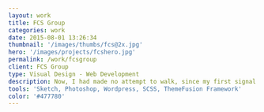 ```yaml
---
layout: work
title: FCS Group
categories: work
date: 2015-08-01 13:26:34
thumbnail: '/images/thumbs/fcs@2x.jpg'
hero: '/images/projects/fcshero.jpg'
permalink: /work/fcsgroup
client: FCS Group
type: Visual Design - Web Development
description: Now, I had made no attempt to walk, since my first signal failure, except while tightly grasping Tars Tarkas' arm, and so now I went skipping and flitting about among the desks and chairs like some monstrous grasshopper. After bruising myself severely, much to the amusement of the Martians, I again had recourse to creeping, but this did not suit them and I was roughly jerked to my feet by a towering fellow who had laughed most heartily at my misfortunes. <a href="">test</a>
tools: 'Sketch, Photoshop, Wordpress, SCSS, ThemeFusion Framework'
color: '#477780'
---
```


